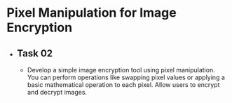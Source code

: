 # Pixel Manipulation for Image Encryption 
- ## Task 02
   - Develop a simple image encryption tool using pixel manipulation. You can perform operations like swapping pixel values or applying a basic mathematical operation to each pixel. Allow users to encrypt and decrypt images.
